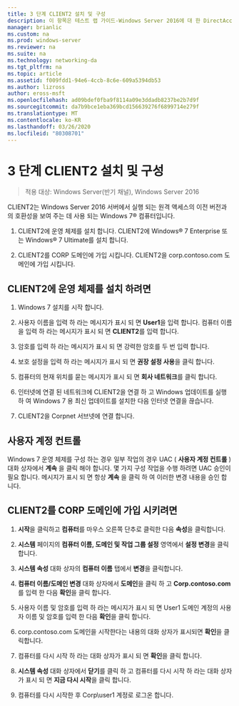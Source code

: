 ```yaml
---
title: 3 단계 CLIENT2 설치 및 구성
description: 이 항목은 테스트 랩 가이드-Windows Server 2016에 대 한 DirectAccess 멀티 사이트 배포 시연의 일부입니다.
manager: brianlic
ms.custom: na
ms.prod: windows-server
ms.reviewer: na
ms.suite: na
ms.technology: networking-da
ms.tgt_pltfrm: na
ms.topic: article
ms.assetid: f009fdd1-94e6-4ccb-8c6e-609a5394db53
ms.author: lizross
author: eross-msft
ms.openlocfilehash: ad09bdef0fba9f8114a09e3ddadb8237be2b7d9f
ms.sourcegitcommit: da7b9bce1eba369bcd156639276f6899714e279f
ms.translationtype: MT
ms.contentlocale: ko-KR
ms.lasthandoff: 03/26/2020
ms.locfileid: "80308701"
---
```

# <a name="step-3-install-and-configure-client2"></a>3 단계 CLIENT2 설치 및 구성

>적용 대상: Windows Server(반기 채널), Windows Server 2016

CLIENT2는 Windows Server 2016 서버에서 실행 되는 원격 액세스의 이전 버전과의 호환성을 보여 주는 데 사용 되는 Windows 7&reg; 컴퓨터입니다.  
  
1. CLIENT2에 운영 체제를 설치 합니다. CLIENT2에 Windows&reg; 7 Enterprise 또는 Windows&reg; 7 Ultimate를 설치 합니다.  
  
2. CLIENT2를 CORP 도메인에 가입 시킵니다. CLIENT2을 corp.contoso.com 도메인에 가입 시킵니다.  
  
## <a name="to-install-the-operating-system-on-client2"></a>CLIENT2에 운영 체제를 설치 하려면  
  
1.  Windows 7 설치를 시작 합니다.  
  
2.  사용자 이름을 입력 하 라는 메시지가 표시 되 면 **User1**을 입력 합니다. 컴퓨터 이름을 입력 하 라는 메시지가 표시 되 면 **CLIENT2**를 입력 합니다.  
  
3.  암호를 입력 하 라는 메시지가 표시 되 면 강력한 암호를 두 번 입력 합니다.  
  
4.  보호 설정을 입력 하 라는 메시지가 표시 되 면 **권장 설정 사용**을 클릭 합니다.  
  
5.  컴퓨터의 현재 위치를 묻는 메시지가 표시 되 면 **회사 네트워크**를 클릭 합니다.  
  
6.  인터넷에 연결 된 네트워크에 CLIENT2을 연결 하 고 Windows 업데이트를 실행 하 여 Windows 7 용 최신 업데이트를 설치한 다음 인터넷 연결을 끊습니다.  
  
7.  CLIENT2을 Corpnet 서브넷에 연결 합니다.  
  
## <a name="user-account-control"></a>사용자 계정 컨트롤  
Windows 7 운영 체제를 구성 하는 경우 일부 작업의 경우 UAC ( **사용자 계정 컨트롤** ) 대화 상자에서 **계속** 을 클릭 해야 합니다. 몇 가지 구성 작업을 수행 하려면 UAC 승인이 필요 합니다. 메시지가 표시 되 면 항상 **계속** 을 클릭 하 여 이러한 변경 내용을 승인 합니다.  
  
## <a name="to-join-client2-to-the-corp-domain"></a>CLIENT2를 CORP 도메인에 가입 시키려면  
  
1.  **시작**을 클릭하고 **컴퓨터**를 마우스 오른쪽 단추로 클릭한 다음 **속성**을 클릭합니다.  
  
2.  **시스템** 페이지의 **컴퓨터 이름, 도메인 및 작업 그룹 설정** 영역에서 **설정 변경**을 클릭 합니다.  
  
3.  **시스템 속성** 대화 상자의 **컴퓨터 이름** 탭에서 **변경**을 클릭합니다.  
  
4.  **컴퓨터 이름/도메인 변경** 대화 상자에서 **도메인**을 클릭 하 고 **Corp.contoso.com**를 입력 한 다음 **확인**을 클릭 합니다.  
  
5.  사용자 이름 및 암호를 입력 하 라는 메시지가 표시 되 면 User1 도메인 계정의 사용자 이름 및 암호를 입력 한 다음 **확인**을 클릭 합니다.  
  
6.  corp.contoso.com 도메인을 시작한다는 내용의 대화 상자가 표시되면 **확인**을 클릭합니다.  
  
7.  컴퓨터를 다시 시작 하 라는 대화 상자가 표시 되 면 **확인**을 클릭 합니다.  
  
8.  **시스템 속성** 대화 상자에서 **닫기**를 클릭 하 고 컴퓨터를 다시 시작 하 라는 대화 상자가 표시 되 면 **지금 다시 시작**을 클릭 합니다.  
  
9. 컴퓨터를 다시 시작한 후 Corp\user1 계정로 로그온 합니다.
